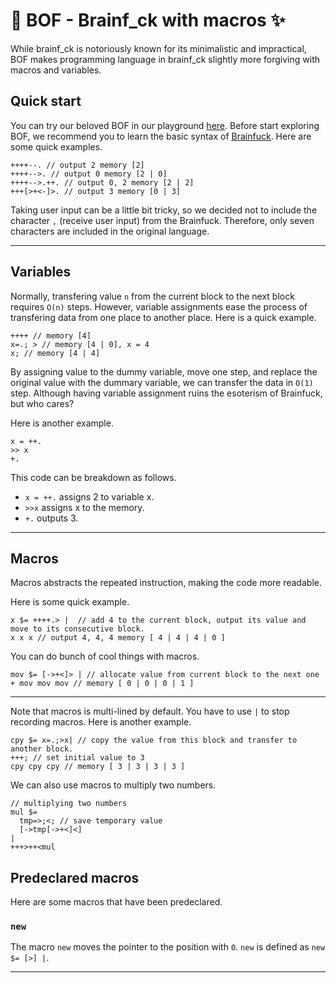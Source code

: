 # 🧠 BOF - Brainf_ck with macros ✨
While brainf_ck is notoriously known for its minimalistic and impractical, BOF makes programming language in brainf_ck slightly more forgiving with macros and variables.

## Quick start
You can try our beloved BOF in our playground <u>here</u>.
Before start exploring BOF, we recommend you to learn the basic syntax of [<u>Brainfuck</u>](https://en.wikipedia.org/wiki/Brainfuck).
Here are some quick examples.
```
++++--. // output 2 memory [2]
++++-->. // output 0 memory [2 | 0]
++++-->.++. // output 0, 2 memory [2 | 2]
+++[>+<-]>. // output 3 memory [0 | 3]
```
Taking user input can be a little bit tricky, so we decided not to include the character `,` (receive user input) from the Brainfuck. Therefore, only seven characters are included in the original language.

---
## Variables
Normally, transfering value `n` from the current block to the next block requires `O(n)` steps. 
However, variable assignments ease the process of transfering data from one place to another place. Here is a quick example.

```
++++ // memory [4]
x=.; > // memory [4 | 0], x = 4
x; // memory [4 | 4]
```

By assigning value to the dummy variable, move one step, and replace the original value with the dummary variable, we can transfer the data in `O(1)` step. Although having variable assignment ruins the esoterism of Brainfuck, but who cares? 

Here is another example. 

```
x = ++.
>> x
+.
```
This code can be breakdown as follows.
- `x = ++.` assigns 2 to variable x.
- `>>x`  assigns x to the memory.
- `+.`  outputs 3.
---
## Macros
Macros abstracts the repeated instruction, making the code more readable.

Here is some quick example.
```
x $= ++++.> |  // add 4 to the current block, output its value and move to its consecutive block.
x x x // output 4, 4, 4 memory [ 4 | 4 | 4 | 0 ]
```

You can do bunch of cool things with macros.
```
mov $= [->+<]> | // allocate value from current block to the next one
+ mov mov mov // memory [ 0 | 0 | 0 | 1 ]
```
---

Note that macros is multi-lined by default. You have to use `|` to stop recording macros. Here is another example.

```
cpy $= x=.;>x| // copy the value from this block and transfer to another block.
+++; // set initial value to 3
cpy cpy cpy // memory [ 3 | 3 | 3 | 3 ]
```

We can also use macros to multiply two numbers.
```
// multiplying two numbers 
mul $= 
  tmp=>;<; // save temporary value
  [->tmp[->+<]<]
|
+++>++<mul
```
## Predeclared macros

Here are some macros that have been predeclared. 

### `new` 

The macro `new` moves the pointer to the position with `0`.
`new` is defined as `new $= [>] |`.

---